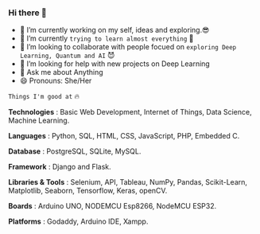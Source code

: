 ### Hi there 👋


- 🔭 I’m currently working on my self, ideas and exploring.😎
- 🌱 I’m currently `trying to learn almost everything` 🤣
- 👯 I’m looking to collaborate with people focued on `exploring Deep Learning, Quantum and AI`  😈
- 🤔 I’m looking for help with new projects on Deep Learning
- 💬 Ask me about Anything
- 😄 Pronouns: She/Her
 


`Things I'm good at` 🔥

**Technologies**      : Basic Web Development, Internet of Things, Data Science, Machine Learning.

**Languages**          : Python, SQL, HTML, CSS, JavaScript, PHP, Embedded C.

**Database**           : PostgreSQL, SQLite, MySQL.

**Framework**          : Django and Flask.

**Libraries & Tools**  : Selenium, API, Tableau, NumPy, Pandas, Scikit-Learn, Matplotlib, Seaborn, Tensorflow, Keras, openCV. 

**Boards**             : Arduino UNO, NODEMCU Esp8266, NodeMCU ESP32. 

**Platforms**          : Godaddy, Arduino IDE, Xampp.



